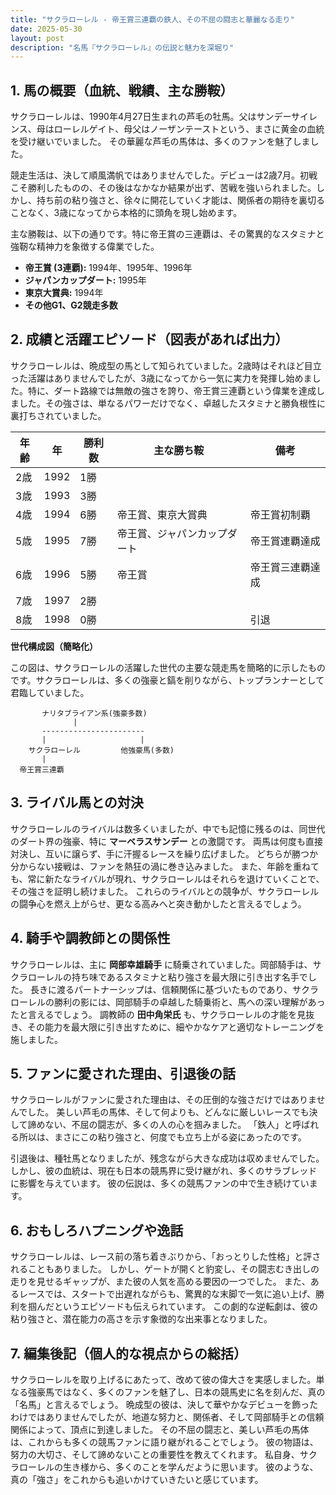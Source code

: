 ```yaml
---
title: "サクラローレル - 帝王賞三連覇の鉄人、その不屈の闘志と華麗なる走り"
date: 2025-05-30
layout: post
description: "名馬『サクラローレル』の伝説と魅力を深堀り"
---
```


## 1. 馬の概要（血統、戦績、主な勝鞍）

サクラローレルは、1990年4月27日生まれの芦毛の牡馬。父はサンデーサイレンス、母はローレルゲイト、母父はノーザンテーストという、まさに黄金の血統を受け継いでいました。  その華麗な芦毛の馬体は、多くのファンを魅了しました。

競走生活は、決して順風満帆ではありませんでした。デビューは2歳7月。初戦こそ勝利したものの、その後はなかなか結果が出ず、苦戦を強いられました。しかし、持ち前の粘り強さと、徐々に開花していく才能は、関係者の期待を裏切ることなく、3歳になってから本格的に頭角を現し始めます。

主な勝鞍は、以下の通りです。特に帝王賞の三連覇は、その驚異的なスタミナと強靭な精神力を象徴する偉業でした。

* **帝王賞 (3連覇):**  1994年、1995年、1996年
* **ジャパンカップダート:** 1995年
* **東京大賞典:** 1994年
* **その他G1、G2競走多数**


## 2. 成績と活躍エピソード（図表があれば出力）

サクラローレルは、晩成型の馬として知られていました。2歳時はそれほど目立った活躍はありませんでしたが、3歳になってから一気に実力を発揮し始めました。特に、ダート路線では無敵の強さを誇り、帝王賞三連覇という偉業を達成しました。その強さは、単なるパワーだけでなく、卓越したスタミナと勝負根性に裏打ちされていました。

| 年齢 | 年 | 勝利数 | 主な勝ち鞍 | 備考 |
|---|---|---|---|---|
| 2歳 | 1992 | 1勝 |  |  |
| 3歳 | 1993 | 3勝 |  |  |
| 4歳 | 1994 | 6勝 | 帝王賞、東京大賞典 | 帝王賞初制覇 |
| 5歳 | 1995 | 7勝 | 帝王賞、ジャパンカップダート | 帝王賞連覇達成 |
| 6歳 | 1996 | 5勝 | 帝王賞 | 帝王賞三連覇達成 |
| 7歳 | 1997 | 2勝 |  |  |
| 8歳 | 1998 | 0勝 |  | 引退 |


**世代構成図（簡略化）**

この図は、サクラローレルの活躍した世代の主要な競走馬を簡略的に示したものです。サクラローレルは、多くの強豪と鎬を削りながら、トップランナーとして君臨していました。

```
       ナリタブライアン系(強豪多数)
              |
       -----------------------
       |                     |
    サクラローレル         他強豪馬(多数)
       |
  帝王賞三連覇
```


## 3. ライバル馬との対決

サクラローレルのライバルは数多くいましたが、中でも記憶に残るのは、同世代のダート界の強豪、特に **マーベラスサンデー** との激闘です。  両馬は何度も直接対決し、互いに譲らず、手に汗握るレースを繰り広げました。  どちらが勝つか分からない接戦は、ファンを熱狂の渦に巻き込みました。  また、年齢を重ねても、常に新たなライバルが現れ、サクラローレルはそれらを退けていくことで、その強さを証明し続けました。  これらのライバルとの競争が、サクラローレルの闘争心を燃え上がらせ、更なる高みへと突き動かしたと言えるでしょう。


## 4. 騎手や調教師との関係性

サクラローレルは、主に **岡部幸雄騎手** に騎乗されていました。岡部騎手は、サクラローレルの持ち味であるスタミナと粘り強さを最大限に引き出す名手でした。  長きに渡るパートナーシップは、信頼関係に基づいたものであり、サクラローレルの勝利の影には、岡部騎手の卓越した騎乗術と、馬への深い理解があったと言えるでしょう。  調教師の **田中角栄氏** も、サクラローレルの才能を見抜き、その能力を最大限に引き出すために、細やかなケアと適切なトレーニングを施しました。


## 5. ファンに愛された理由、引退後の話

サクラローレルがファンに愛された理由は、その圧倒的な強さだけではありませんでした。  美しい芦毛の馬体、そして何よりも、どんなに厳しいレースでも決して諦めない、不屈の闘志が、多くの人の心を掴みました。  「鉄人」と呼ばれる所以は、まさにこの粘り強さと、何度でも立ち上がる姿にあったのです。

引退後は、種牡馬となりましたが、残念ながら大きな成功は収めませんでした。しかし、彼の血統は、現在も日本の競馬界に受け継がれ、多くのサラブレッドに影響を与えています。  彼の伝説は、多くの競馬ファンの中で生き続けています。


## 6. おもしろハプニングや逸話

サクラローレルは、レース前の落ち着きぶりから、「おっとりした性格」と評されることもありました。  しかし、ゲートが開くと豹変し、その闘志むき出しの走りを見せるギャップが、また彼の人気を高める要因の一つでした。  また、あるレースでは、スタートで出遅れながらも、驚異的な末脚で一気に追い上げ、勝利を掴んだというエピソードも伝えられています。  この劇的な逆転劇は、彼の粘り強さと、潜在能力の高さを示す象徴的な出来事となりました。


## 7. 編集後記（個人的な視点からの総括）

サクラローレルを取り上げるにあたって、改めて彼の偉大さを実感しました。単なる強豪馬ではなく、多くのファンを魅了し、日本の競馬史に名を刻んだ、真の「名馬」と言えるでしょう。  晩成型の彼は、決して華やかなデビューを飾ったわけではありませんでしたが、地道な努力と、関係者、そして岡部騎手との信頼関係によって、頂点に到達しました。  その不屈の闘志と、美しい芦毛の馬体は、これからも多くの競馬ファンに語り継がれることでしょう。  彼の物語は、努力の大切さ、そして諦めないことの重要性を教えてくれます。  私自身、サクラローレルの生き様から、多くのことを学んだように思います。  彼のような、真の「強さ」をこれからも追いかけていきたいと感じています。

